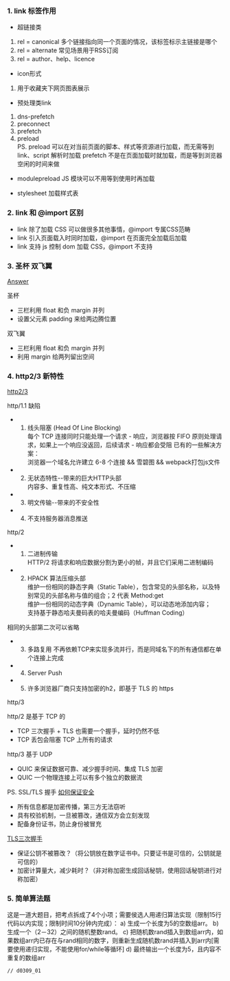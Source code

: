 
### 1. link 标签作用

- 超链接类 
1. rel = canonical 多个链接指向同一个页面的情况，该标签标示主链接是哪个
2. rel = alternate 常见场景用于RSS订阅
3. rel = author、help、licence

- icon形式
1. 用于收藏夹下网页图表展示

- 预处理类link
1. dns-prefetch
2. preconnect
3. prefetch
4. preload  
PS. 
preload 可以在对当前页面的脚本、样式等资源进行加载，而无需等到 link、script 解析时加载
prefetch 不是在页面加载时就加载，而是等到浏览器空闲的时间来做

- modulepreload
JS 模块可以不用等到使用时再加载

- stylesheet
加载样式表



### 2. link 和 @import 区别
- link 除了加载 CSS 可以做很多其他事情，@import 专属CSS范畴
- link 引入页面载入时同时加载，@import 在页面完全加载后加载
- link 支持 js 控制 dom 加载 CSS，@import 不支持


### 3. 圣杯 双飞翼

[Answer](https://github.com/haizlin/fe-interview/issues/2)

圣杯
- 三栏利用 float 和负 margin 并列
- 设置父元素 padding 来给两边腾位置

双飞翼
- 三栏利用 float 和负 margin 并列
- 利用 margin 给两列留出空间



### 4. http2/3 新特性

[http2/3](https://juejin.im/post/5d9abde7e51d4578110dc77f)

http/1.1 缺陷
- 1. 线头阻塞 (Head Of Line Blocking)  
每个 TCP 连接同时只能处理一个请求 - 响应，浏览器按 FIFO 原则处理请求，如果上一个响应没返回，后续请求 - 响应都会受阻
已有的一些解决方案：  
浏览器一个域名允许建立 6-8 个连接 && 雪碧图 && webpack打包js文件

- 2. 无状态特性--带来的巨大HTTP头部  
内容多、重复性高、纯文本形式、不压缩

- 3. 明文传输--带来的不安全性

- 4. 不支持服务器消息推送

http/2  
- 1. 二进制传输  
HTTP/2 将请求和响应数据分割为更小的帧，并且它们采用二进制编码

- 2. HPACK 算法压缩头部  
维护一份相同的静态字典（Static Table），包含常见的头部名称，以及特别常见的头部名称与值的组合；2 代表 Method:get  
维护一份相同的动态字典（Dynamic Table），可以动态地添加内容；  
支持基于静态哈夫曼码表的哈夫曼编码（Huffman Coding）

相同的头部第二次可以省略

- 3. 多路复用
不再依赖TCP来实现多流并行，而是同域名下的所有通信都在单个连接上完成

- 4. Server Push

- 5. 许多浏览器厂商只支持加密的h2，即基于 TLS 的 https

http/3  

http/2 是基于 TCP 的
- TCP 三次握手 + TLS 也需要一个握手，延时仍然不低
- TCP 丢包会阻塞 TCP 上所有的请求

http/3 基于 UDP
- QUIC 来保证数据可靠、减少握手时间、集成 TLS 加密
- QUIC 一个物理连接上可以有多个独立的数据流

PS. SSL/TLS 握手
[如何保证安全](https://juejin.im/post/5ba192d45188255c7d212da8)  
- 所有信息都是加密传播，第三方无法窃听
- 具有校验机制，一旦被篡改，通信双方会立刻发现
- 配备身份证书，防止身份被冒充

[TLS三次握手](http://www.ruanyifeng.com/blog/2014/02/ssl_tls.html)
- 保证公钥不被篡改？（将公钥放在数字证书中。只要证书是可信的，公钥就是可信的）
- 加密计算量大，减少耗时？（非对称加密生成回话秘钥，使用回话秘钥进行对称加密）


### 5. 简单算法题

这是一道大题目，把考点拆成了4个小项；需要侯选人用递归算法实现（限制15行代码以内实现；限制时间10分钟内完成）：
a) 生成一个长度为5的空数组arr。
b) 生成一个（2－32）之间的随机整数rand。
c) 把随机数rand插入到数组arr内，如果数组arr内已存在与rand相同的数字，则重新生成随机数rand并插入到arr内[需要使用递归实现，不能使用for/while等循环]
d) 最终输出一个长度为5，且内容不重复的数组arr

```
// d0309_01
```
